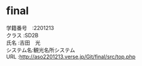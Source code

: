 # final

学籍番号　:2201213<br>
クラス    :SD2B<br>
氏名      :吉田　光<br>
システム名:観光名所システム<br>
URL       :http://aso2201213.verse.jp/Git/final/src/top.php<br>
